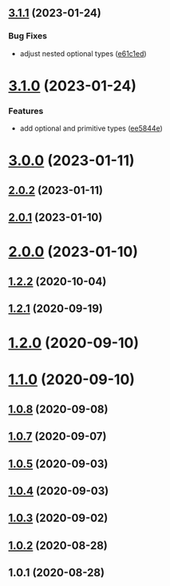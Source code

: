 ## [3.1.1](https://github.com/bconnorwhite/types-json/compare/v3.1.0...v3.1.1) (2023-01-24)


### Bug Fixes

* adjust nested optional types ([e61c1ed](https://github.com/bconnorwhite/types-json/commit/e61c1ed47972c8a02be955f87517b5b1266acfe6))



# [3.1.0](https://github.com/bconnorwhite/types-json/compare/v3.0.0...v3.1.0) (2023-01-24)


### Features

* add optional and primitive types ([ee5844e](https://github.com/bconnorwhite/types-json/commit/ee5844edae87997fbf20ec19342ec14a73e383bb))



# [3.0.0](https://github.com/bconnorwhite/types-json/compare/v2.0.2...v3.0.0) (2023-01-11)



## [2.0.2](https://github.com/bconnorwhite/types-json/compare/v2.0.1...v2.0.2) (2023-01-11)



## [2.0.1](https://github.com/bconnorwhite/types-json/compare/v2.0.0...v2.0.1) (2023-01-10)



# [2.0.0](https://github.com/bconnorwhite/types-json/compare/v1.2.2...v2.0.0) (2023-01-10)



## [1.2.2](https://github.com/bconnorwhite/types-json/compare/v1.2.1...v1.2.2) (2020-10-04)



## [1.2.1](https://github.com/bconnorwhite/types-json/compare/v1.2.0...v1.2.1) (2020-09-19)



# [1.2.0](https://github.com/bconnorwhite/types-json/compare/v1.1.0...v1.2.0) (2020-09-10)



# [1.1.0](https://github.com/bconnorwhite/types-json/compare/v1.0.8...v1.1.0) (2020-09-10)



## [1.0.8](https://github.com/bconnorwhite/types-json/compare/v1.0.7...v1.0.8) (2020-09-08)



## [1.0.7](https://github.com/bconnorwhite/types-json/compare/v1.0.5...v1.0.7) (2020-09-07)



## [1.0.5](https://github.com/bconnorwhite/types-json/compare/v1.0.4...v1.0.5) (2020-09-03)



## [1.0.4](https://github.com/bconnorwhite/types-json/compare/v1.0.3...v1.0.4) (2020-09-03)



## [1.0.3](https://github.com/bconnorwhite/types-json/compare/v1.0.2...v1.0.3) (2020-09-02)



## [1.0.2](https://github.com/bconnorwhite/types-json/compare/v1.0.1...v1.0.2) (2020-08-28)



## 1.0.1 (2020-08-28)



